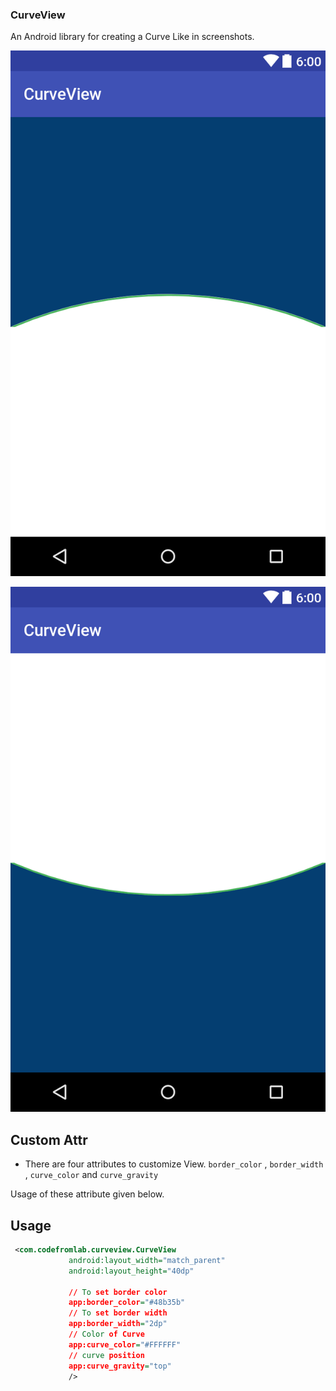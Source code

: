 ### CurveView
An Android library for creating a Curve Like in screenshots.
 
![Curve at Top](/screenshot/curve_top.png)

![Curve at Bottom](/screenshot/curve_bottom.png)

## Custom Attr
 * There are four attributes to customize View.
  `border_color` , `border_width` , `curve_color` and `curve_gravity`

  Usage of these attribute given below.

## Usage
 ```xml
  <com.codefromlab.curveview.CurveView
              android:layout_width="match_parent"
              android:layout_height="40dp"

              // To set border color
              app:border_color="#48b35b"
              // To set border width
              app:border_width="2dp"
              // Color of Curve
              app:curve_color="#FFFFFF"
              // curve position
              app:curve_gravity="top"
              />
 ```
